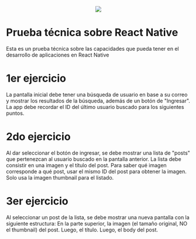 <h1 align="center">
   <b>
        <a href="https://www.tugerente.com/"><img src="https://uploads-ssl.webflow.com/61ad577c8c5e55e9e73323c6/63a21f9aa4a3a68ef177b0f6_LogoRegistradotuG-p-500.png" /></a><br>
    </b>
</h1>

# Prueba técnica sobre React Native
Esta es un prueba técnica sobre las capacidades que pueda tener en el desarrollo de aplicaciones en React Native

# 1er ejercicio
La pantalla inicial debe tener una búsqueda de usuario en base a su correo y mostrar los resultados de la búsqueda, además de un botón de "Ingresar". La app debe recordar el ID del último usuario buscado para los siguientes puntos.

# 2do ejercicio
Al dar seleccionar el botón de ingresar, se debe mostrar una lista de "posts" que pertenezcan al usuario buscado en la pantalla anterior. La lista debe consistir en una imagen y el título del post. Para saber qué imagen corresponde a qué post, usar el mismo ID del post para obtener la imagen. Solo usa la imagen thumbnail para el listado.

# 3er ejercicio
 Al seleccionar un post de la lista, se debe mostrar una nueva pantalla con la siguiente estructura: En la parte superior, la imagen (el tamaño original, NO el thumbnail) del post. Luego, el título. Luego, el body del post.